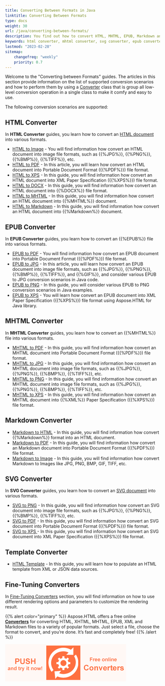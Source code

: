 ```yaml
---
title: Converting Between Formats in Java
linktitle: Converting Between Formats
type: docs
weight: 30
url: /java/converting-between-formats/
description: You find out how to convert HTML, MHTML, EPUB, Markdown and SVG files to other formats using Aspose.HTML for Java library.
keywords: html converter, mhtml converter, svg converter, epub converter, markdown converter, convert files
lastmod: "2023-02-28"
sitemap:
    changefreq: "weekly"
    priority: 0.7
---
```


<link href="./../style.css" rel="stylesheet" type="text/css" />

Welcome to the "Converting between Formats" guides. The articles in this section provide information on the list of supported conversion scenarios and how to perform them by using a [Converter](https://reference.aspose.com/html/java/com.aspose.html/package-frame) class that is group all low-level conversion operation in a single class to make it comfy and easy to use.

The following conversion scenarios are supported:

## **HTML Converter**

In **HTML Converter** guides, you learn how to convert an [HTML document](https://reference.aspose.com/html/java/com.aspose.html/HTMLDocument) into various formats.

* [HTML to Image](/html/java/convert-html-to-image/) - You will find information how convert an HTML document into image file formats, such as {{%JPG%}}, {{%PNG%}}, {{%BMP%}}, {{%TIFF%}}, etc.
* [HTML to PDF](/html/java/html-to-pdf-converter/) - In this article, you will learn how convert an HTML document into Portable Document Format ({{%PDF%}}) file format.
* [HTML to XPS](/html/java/convert-html-to-xps/) - In this guide, you will find information how convert an HTML document into XML Paper Specification ({{%XPS%}}) file format.
* [HTML to DOCX](/html/java/convert-html-to-docx/) - In this guide, you will find information how convert an HTML document into {{%DOCX%}} file format.
* [HTML to MHTML](/html/java/convert-html-to-mhtml/) - In this guide, you will find information how convert an HTML document into {{%MHTML%}} document.
* [HTML to Markdown](/html/java/convert-html-to-markdown/) - In this guide, you will find information how convert an HTML document into {{%Markdown%}} document.

## **EPUB Converter**

In **EPUB Converter** guides, you learn how to convert an {{%EPUB%}} file into various formats.

* [EPUB to PDF](/html/java/convert-epub-to-pdf/) - You will find information how convert an EPUB document into Portable Document Format ({{%PDF%}}) file format.
* [EPUB to JPG](/html/java/convert-epub-to-jpg/) -  In this article, you will learn how convert an EPUB document into image file formats, such as {{%JPG%}}, {{%PNG%}}, {{%BMP%}}, {{%TIFF%}}, and {{%GIF%}}, and consider various EPUB to JPG conversion scenarios in Java code.
* [EPUB to PNG](/html/java/convert-epub-to-png/) - In this guide, you will consider various EPUB to PNG conversion scenarios in Java examples.
* [EPUB to XPS](/html/java/convert-epub-to-xps/) - You will learn how convert an EPUB document into XML Paper Specification ({{%XPS%}}) file format using Aspose.HTML for Java library.

## **MHTML Converter**

In **MHTML Converter** guides, you learn how to convert an {{%MHTML%}} file into various formats.

* [MHTML to PDF](/html/java/convert-mhtml-to-pdf/) - In this guide, you will find information how convert an MHTML document into Portable Document Format ({{%PDF%}}) file format.
* [MHTML to JPG](/html/java/convert-mhtml-to-jpg/) - In this guide, you will find information how convert an MHTML document into image file formats, such as {{%JPG%}}, {{%PNG%}}, {{%BMP%}}, {{%TIFF%}}, etc.
* [MHTML to PNG](/html/java/convert-mhtml-to-png/) - In this guide, you will find information how convert an MHTML document into image file formats, such as {{%JPG%}}, {{%PNG%}}, {{%BMP%}}, {{%TIFF%}}, etc.
* [MHTML to XPS](/html/java/convert-mhtml-to-xps/) - In this guide, you will find information how convert an MHTML document into {{%XML%}} Paper Specification ({{%XPS%}}) file format.

## **Markdown Converter**

* [Markdown to HTML](/html/java/convert-markdown-to-html/) - In this guide, you will find information how convert {{%Markdown%}} format into an HTML document.
* [Markdown to PDF](/html/java/convert-markdown-to-pdf/) - In this guide, you will find information how convert an Markdown document into Portable Document Format ({{%PDF%}}) file format.
* [Markdown to Image](/html/java/convert-markdown-to-image/) - In this guide, you will find information how convert Markdown to Images like JPG, PNG, BMP, GIF, TIFF, etc.

## **SVG Converter**

In **SVG Converter** guides, you learn how to convert an [SVG document](https://reference.aspose.com/html/java/com.aspose.html.dom.svg/SVGDocument) into various formats.

* [SVG to PNG](/html/java/convert-svg-to-png/) - In this guide, you will find information how convert an SVG document into image file formats, such as {{%JPG%}}, {{%PNG%}}, {{%BMP%}}, {{%TIFF%}}, etc.
* [SVG to PDF](/html/java/convert-svg-to-pdf/) - In this guide, you will find information how convert an SVG document into Portable Document Format ({{%PDF%}}) file format.
* [SVG to XPS ](/html/java/convert-svg-to-xps/) - In this guide, you will find information how convert an SVG document into XML Paper Specification ({{%XPS%}}) file format.

## **Template Converter**

* [HTML Template](/html/java/converting-between-formats/html-template/) - In this guide, you will learn how to populate an HTML template from XML or JSON data sources.

## **Fine-Tuning Converters**

In [Fine-Tuning Converters](/html/java/converting-between-formats/fine-tuning-converters/) section, you will find information on how to use different rendering options and parameters to customize the rendering result.

{{% alert color="primary" %}}
Aspose.HTML offers a free online [**Converters**](https://products.aspose.app/html/conversion) for converting HTML, XHTML, MHTML, EPUB, XML and Markdown files to a variety of popular formats. Just select a file, choose the format to convert, and you’re done. It’s fast and completely free!
{{% /alert %}}

<a href="https://products.aspose.app/html/conversion" target="_blank">![Text "Banner Free Online Converters"](./../../images/converters.png#center)</a>